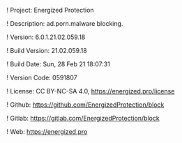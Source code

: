 ! Project: Energized Protection

! Description: ad.porn.malware blocking.

! Version: 6.0.1.21.02.059.18

! Build Version: 21.02.059.18

! Build Date: Sun, 28 Feb 21 18:07:31

! Version Code: 0591807

! License: CC BY-NC-SA 4.0, https://energized.pro/license

! Github: https://github.com/EnergizedProtection/block

! Gitlab: https://gitlab.com/EnergizedProtection/block


! Web: https://energized.pro
